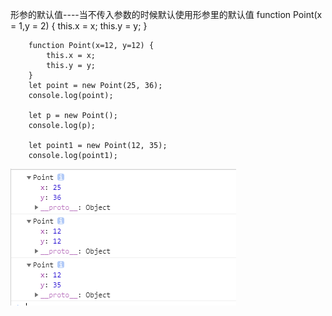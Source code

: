 形参的默认值----当不传入参数的时候默认使用形参里的默认值
function Point(x = 1,y = 2) {
	this.x = x;
	this.y = y;
}



```
    function Point(x=12, y=12) {
        this.x = x;
        this.y = y;
    }
    let point = new Point(25, 36);
    console.log(point);

    let p = new Point();
    console.log(p);

    let point1 = new Point(12, 35);
    console.log(point1);
```



![](picc/形参默认值.png)





